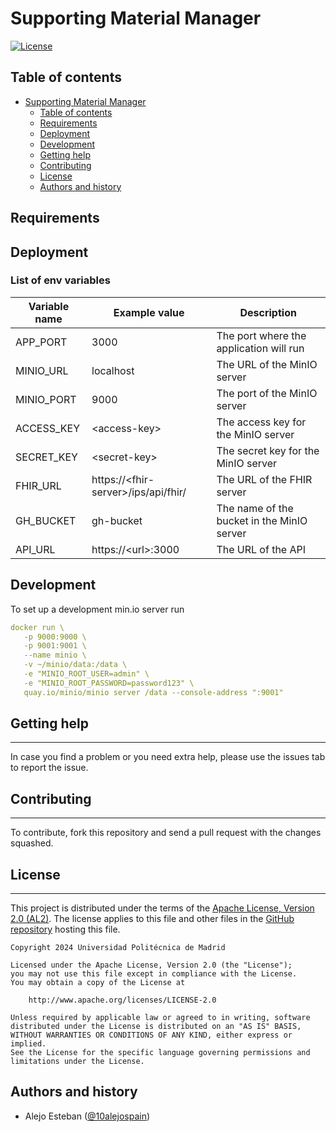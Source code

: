 # Supporting Material Manager

[![License](https://img.shields.io/badge/license-Apache_2.0-blue.svg)](https://opensource.org/licenses/Apache)

## Table of contents

- [Supporting Material Manager](#supporting-material-manager)
  - [Table of contents](#table-of-contents)
  - [Requirements](#requirements)
  - [Deployment](#deployment)
  - [Development](#development)
  - [Getting help](#getting-help)
  - [Contributing](#contributing)
  - [License](#license)
  - [Authors and history](#authors-and-history)


## Requirements


## Deployment

### List of env variables 

| Variable name | Example value | Description|
|---------------|---------------|------------|
| APP_PORT | 3000 | The port where the application will run |
| MINIO_URL | localhost | The URL of the MinIO server |
| MINIO_PORT | 9000 | The port of the MinIO server |
| ACCESS_KEY | \<access-key> | The access key for the MinIO server |
| SECRET_KEY | \<secret-key> | The secret key for the MinIO server |
| FHIR_URL | https://\<fhir-server>/ips/api/fhir/ | The URL of the FHIR server |
| GH_BUCKET | gh-bucket | The name of the bucket in the MinIO server |
| API_URL | https://\<url>:3000 | The URL of the API |


## Development

To set up a development min.io server run 

```yaml
docker run \
   -p 9000:9000 \
   -p 9001:9001 \
   --name minio \
   -v ~/minio/data:/data \
   -e "MINIO_ROOT_USER=admin" \
   -e "MINIO_ROOT_PASSWORD=password123" \
   quay.io/minio/minio server /data --console-address ":9001"
```



## Getting help
------------
In case you find a problem or you need extra help, please use the issues tab to report the issue.

## Contributing
------------
To contribute, fork this repository and send a pull request with the changes squashed.

## License
------------

This project is distributed under the terms of the [Apache License, Version 2.0 (AL2)](https://www.apache.org/licenses/LICENSE-2.0). The license applies to this file and other files in the [GitHub repository](https://github.com/Gravitate-Health/content-manager-service) hosting this file.
```
Copyright 2024 Universidad Politécnica de Madrid

Licensed under the Apache License, Version 2.0 (the "License");
you may not use this file except in compliance with the License.
You may obtain a copy of the License at

    http://www.apache.org/licenses/LICENSE-2.0

Unless required by applicable law or agreed to in writing, software
distributed under the License is distributed on an "AS IS" BASIS,
WITHOUT WARRANTIES OR CONDITIONS OF ANY KIND, either express or implied.
See the License for the specific language governing permissions and
limitations under the License.
```

Authors and history
---------------------------
- Alejo Esteban ([@10alejospain](https://github.com/10alejospain))